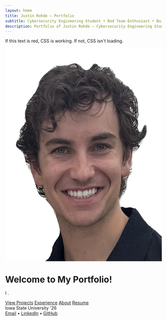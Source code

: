 ```yaml
---
layout: home
title: Justin Rohde — Portfolio
subtitle: Cybersecurity Engineering Student • Red Team Enthusiast • Builder
description: Portfolio of Justin Rohde — Cybersecurity Engineering Student 
---
```




<p class="test-red">If this text is red, CSS is working. If not, CSS isn't loading.</p>
<div class="hero">
  <img src="/assets/images/HEADSHOT.JPG" alt="Justin Rohde" class="profile-photo">
  <h1>Welcome to My Portfolio!</h1>
  <p class="lead">I .</p>
  <div class="cta-row">
    <a class="btn btn-primary" href="/projects/">View Projects</a>
    <a class="btn btn-secondary" href="/experience/">Experience</a>
    <a class="btn btn-tertiary" href="/about/">About</a>
    <a class="btn btn-quaternary" href="/resume/">Resume</a>
  </div>
  <div class="meta">
    <span>Iowa State University '26</span>
  </div>
  <div class="contact">
    <a href="mailto:Jrohde23@iastate.edu">Email</a>
    •
    <a href="https://www.linkedin.com/in/justin-rohde-150703228/">LinkedIn</a>
    •
    <a href="https://github.com/jrohde23">GitHub</a>
  </div>
</div>

